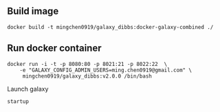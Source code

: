 ## Build image

```
docker build -t mingchen0919/galaxy_dibbs:docker-galaxy-combined ./ 
```



## Run docker container

```
docker run -i -t -p 8080:80 -p 8021:21 -p 8022:22  \
    -e "GALAXY_CONFIG_ADMIN_USERS=ming.chen0919@gmail.com" \
     mingchen0919/galaxy_dibbs:v2.0.0 /bin/bash
```

Launch galaxy

```
startup
```
